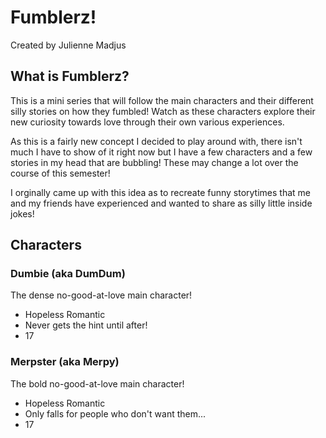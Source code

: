 # Fumblerz!
Created by Julienne Madjus
## **What is Fumblerz?**
This is a mini series that will follow the main characters and their different silly stories on how they fumbled! Watch as these characters explore their new curiosity towards love through their own various experiences.

As this is a fairly new concept I decided to play around with, there isn't much I have to show of it right now but I have a few characters and a few stories in my head that are bubbling! These may change a lot over the course of this semester!

I orginally came up with this idea as to recreate funny storytimes that me and my friends have experienced and wanted to share as silly little inside jokes!
## **Characters**
### **Dumbie (aka DumDum)**
The dense no-good-at-love main character!
- Hopeless Romantic
- Never gets the hint until after!
- 17

### **Merpster (aka Merpy)**
The bold no-good-at-love main character!
- Hopeless Romantic
- Only falls for people who don't want them...
- 17
